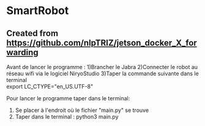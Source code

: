 # SmartRobot
## Created from https://github.com/nlpTRIZ/jetson_docker_X_forwarding

Avant de lancer le programme :
1)Brancher le Jabra 
2)Connecter le robot au réseau wifi via le logiciel NiryoStudio 
3)Taper la commande suivante dans le terminal  
    export LC_CTYPE="en_US.UTF-8"

Pour lancer le programme taper dans le terminal: 
1) Se placer à l'endroit où le fichier "main.py" se trouve
2) Taper dans le terminal : python3 main.py
